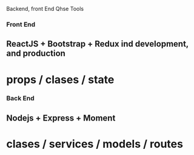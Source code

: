 Backend, front End Qhse Tools

### Front End

## ReactJS + Bootstrap + Redux ind development, and production

# props / clases / state

### Back End

## Nodejs + Express + Moment

# clases / services / models / routes